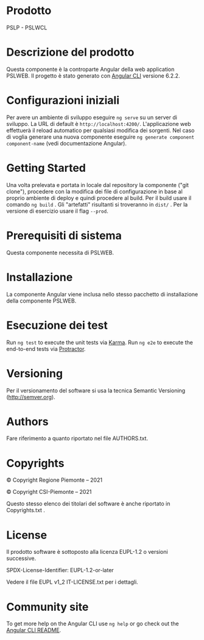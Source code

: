 # Prodotto 
PSLP - PSLWCL

# Descrizione del prodotto
Questa componente è la controparte Angular della web application PSLWEB.
Il progetto è stato generato con [Angular CLI](https://github.com/angular/angular-cli) versione 6.2.2.

# Configurazioni iniziali
Per avere un ambiente di sviluppo eseguire `ng serve` su un server di sviluppo. La URL di default è `http://localhost:4200/`. 
L'applicazione web effettuerà il reload automatico per qualsiasi modifica dei sorgenti.
Nel caso di voglia generare una nuova componente eseguire `ng generate component component-name` (vedi documentazione Angular).

# Getting Started
Una volta prelevata e portata in locale dal repository la componente ("git clone"), procedere con la modifica dei file di configurazione in base al proprio ambiente di deploy e quindi procedere al build.
Per il build usare il comando `ng build` . Gli "artefatti" risultanti si troveranno in `dist/` .
Per la versione di esercizio usare il flag `--prod`.

# Prerequisiti di sistema
Questa componente necessita di PSLWEB.

# Installazione
La componente Angular viene inclusa nello stesso pacchetto di installazione della componente PSLWEB.

# Esecuzione dei test
Run `ng test` to execute the unit tests via [Karma](https://karma-runner.github.io).
Run `ng e2e` to execute the end-to-end tests via [Protractor](http://www.protractortest.org/).

# Versioning
Per il versionamento del software si usa la tecnica Semantic Versioning (http://semver.org).

# Authors
Fare riferimento a quanto riportato nel file AUTHORS.txt.

# Copyrights
© Copyright Regione Piemonte – 2021

© Copyright CSI-Piemonte – 2021

Questo stesso elenco dei titolari del software è anche riportato in Copyrights.txt .

# License
Il prodotto software è sottoposto alla licenza EUPL-1.2 o versioni successive.

SPDX-License-Identifier: EUPL-1.2-or-later

Vedere il file EUPL v1_2 IT-LICENSE.txt per i dettagli.

# Community site
To get more help on the Angular CLI use `ng help` or go check out the [Angular CLI README](https://github.com/angular/angular-cli/blob/master/README.md).